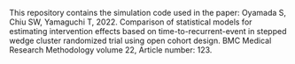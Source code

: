 This repository contains the simulation code used in the paper: Oyamada S, Chiu SW, Yamaguchi T, 2022. Comparison of statistical models for estimating intervention effects based on time-to-recurrent-event in stepped wedge cluster randomized trial using open cohort design. BMC Medical Research Methodology volume 22, Article number: 123.
